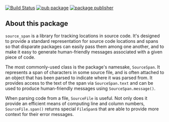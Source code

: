 [![Build Status](https://github.com/dart-lang/tools/actions/workflows/source_span.yaml/badge.svg)](https://github.com/dart-lang/tools/actions/workflows/source_span.yaml)
[![pub package](https://img.shields.io/pub/v/source_span.svg)](https://pub.dev/packages/source_span)
[![package publisher](https://img.shields.io/pub/publisher/source_span.svg)](https://pub.dev/packages/source_span/publisher)

## About this package

`source_span` is a library for tracking locations in source code. It's designed
to provide a standard representation for source code locations and spans so that
disparate packages can easily pass them among one another, and to make it easy
to generate human-friendly messages associated with a given piece of code.

The most commonly-used class is the package's namesake, `SourceSpan`. It
represents a span of characters in some source file, and is often attached to an
object that has been parsed to indicate where it was parsed from. It provides
access to the text of the span via `SourceSpan.text` and can be used to produce
human-friendly messages using `SourceSpan.message()`.

When parsing code from a file, `SourceFile` is useful. Not only does it provide
an efficient means of computing line and column numbers, `SourceFile.span()`
returns special `FileSpan`s that are able to provide more context for their
error messages.
